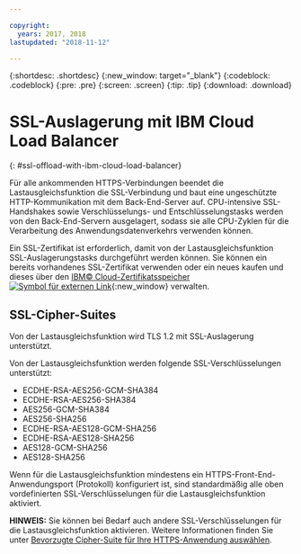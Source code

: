 ```yaml
---

copyright:
  years: 2017, 2018
lastupdated: "2018-11-12"

---
```


{:shortdesc: .shortdesc}
{:new_window: target="_blank"}
{:codeblock: .codeblock}
{:pre: .pre}
{:screen: .screen}
{:tip: .tip}
{:download: .download}

# SSL-Auslagerung mit IBM Cloud Load Balancer
{: #ssl-offload-with-ibm-cloud-load-balancer}

Für alle ankommenden HTTPS-Verbindungen beendet die Lastausgleichsfunktion die SSL-Verbindung und baut eine ungeschützte HTTP-Kommunikation mit dem Back-End-Server auf. CPU-intensive SSL-Handshakes sowie Verschlüsselungs- und Entschlüsselungstasks werden von den Back-End-Servern ausgelagert, sodass sie alle CPU-Zyklen für die Verarbeitung des Anwendungsdatenverkehrs verwenden können. 

Ein SSL-Zertifikat ist erforderlich, damit von der Lastausgleichsfunktion SSL-Auslagerungstasks durchgeführt werden können. Sie können ein bereits vorhandenes SSL-Zertifikat verwenden oder ein neues kaufen und dieses über den [IBM© Cloud-Zertifikatsspeicher ![Symbol für externen Link](../../icons/launch-glyph.svg "Symbol für externen Link")](https://control.softlayer.com/security/sslcerts){:new_window} verwalten. 

## SSL-Cipher-Suites
Von der Lastausgleichsfunktion wird TLS 1.2 mit SSL-Auslagerung unterstützt.

Von der Lastausgleichsfunktion werden folgende SSL-Verschlüsselungen unterstützt:

* ECDHE-RSA-AES256-GCM-SHA384
* ECDHE-RSA-AES256-SHA384
* AES256-GCM-SHA384
* AES256-SHA256
* ECDHE-RSA-AES128-GCM-SHA256
* ECDHE-RSA-AES128-SHA256
* AES128-GCM-SHA256
* AES128-SHA256

Wenn für die Lastausgleichsfunktion mindestens ein HTTPS-Front-End-Anwendungsport (Protokoll) konfiguriert ist, sind standardmäßig alle oben vordefinierten SSL-Verschlüsselungen für die Lastausgleichsfunktion aktiviert. 

**HINWEIS:** Sie können bei Bedarf auch andere SSL-Verschlüsselungen für die Lastausgleichsfunktion aktivieren. Weitere Informationen finden Sie unter [Bevorzugte Cipher-Suite für Ihre HTTPS-Anwendung auswählen](/docs/infrastructure/loadbalancer-service?topic=loadbalancer-service-choosing-a-preferred-cipher-suite-for-your-https-application).
